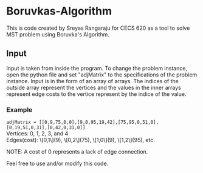 # Boruvkas-Algorithm
This is code created by Sreyas Rangaraju for CECS 620 as a tool to solve MST problem using Boruvka's Algorithm.

<h2>Input</h2>
Input is taken from inside the program. To change the problem instance, open the python file and set "adjMatrix" to
the specifications of the problem instance. Input is in the form of an array of arrays. The indices of the outside
array represent the vertices and the values in the inner arrays represent edge costs to the vertice represent by the
indice of the value.
<h3>Example</h3>
<code>adjMatrix = [[0,9,75,0,0],[9,0,95,19,42],[75,95,0,51,0],[0,19,51,0,31],[0,42,0,31,0]]</code><br/>
Vertices: 0, 1, 2, 3, and 4<br/>
Edges(cost): \[0,1\](9), \[0,2\](75), \[1,0\](9), \[1,2\](95), etc.

NOTE: A cost of 0 represents a lack of edge connection.

Feel free to use and/or modify this code.
